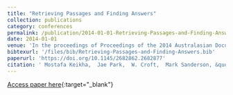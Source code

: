```yaml
---
title: "Retrieving Passages and Finding Answers"
collection: publications
category: conferences
permalink: /publication/2014-01-01-Retrieving-Passages-and-Finding-Answers
date: 2014-01-01
venue: 'In the proceedings of Proceedings of the 2014 Australasian Document Computing Symposium, ADCS 2014, Melbourne, VIC, Australia, November 27-28, 2014'
bibtexurl: '/files/bib/Retrieving-Passages-and-Finding-Answers.bib'
paperurl: 'https://doi.org/10.1145/2682862.2682877'
citation: ' Mostafa Keikha,  Jae Park,  W. Croft,  Mark Sanderson, &quot;Retrieving Passages and Finding Answers.&quot; In the proceedings of Proceedings of the 2014 Australasian Document Computing Symposium, ADCS 2014, Melbourne, VIC, Australia, November 27-28, 2014, 2014.'
---
```

[Access paper here](https://doi.org/10.1145/2682862.2682877){:target="_blank"}
